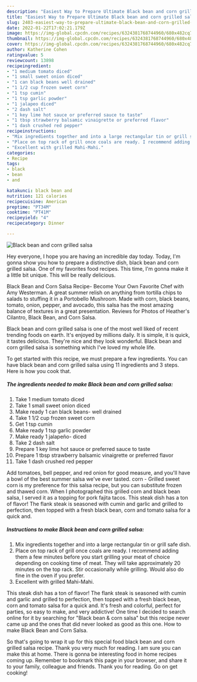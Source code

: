 ```yaml
---
description: "Easiest Way to Prepare Ultimate Black bean and corn grilled salsa"
title: "Easiest Way to Prepare Ultimate Black bean and corn grilled salsa"
slug: 2403-easiest-way-to-prepare-ultimate-black-bean-and-corn-grilled-salsa
date: 2022-01-22T17:02:21.179Z
image: https://img-global.cpcdn.com/recipes/6324381768744960/680x482cq70/black-bean-and-corn-grilled-salsa-recipe-main-photo.jpg
thumbnail: https://img-global.cpcdn.com/recipes/6324381768744960/680x482cq70/black-bean-and-corn-grilled-salsa-recipe-main-photo.jpg
cover: https://img-global.cpcdn.com/recipes/6324381768744960/680x482cq70/black-bean-and-corn-grilled-salsa-recipe-main-photo.jpg
author: Katherine Cohen
ratingvalue: 5
reviewcount: 13898
recipeingredient:
- "1 medium tomato diced"
- "1 small sweet onion diced"
- "1 can black beans well drained"
- "1 1/2 cup frozen sweet corn"
- "1 tsp cumin"
- "1 tsp garlic powder"
- "1 jalapeo diced"
- "2 dash salt"
- "1 key lime hot sauce or preferred sauce to taste"
- "1 tbsp strawberry balsamic vinaigrette or preferred flavor"
- "1 dash crushed red pepper"
recipeinstructions:
- "Mix ingredients together and into a large rectangular tin or grill safe dish."
- "Place on top rack of grill once coals are ready. I recommend adding them a few minutes before you start grilling your meat of choice depending on cooking time of meat. They will take approximately 20 minutes on the top rack. Stir occasionally while grilling. Would also do fine in the oven if you prefer."
- "Excellent with grilled Mahi-Mahi."
categories:
- Recipe
tags:
- black
- bean
- and

katakunci: black bean and 
nutrition: 121 calories
recipecuisine: American
preptime: "PT34M"
cooktime: "PT41M"
recipeyield: "4"
recipecategory: Dinner

---
```



![Black bean and corn grilled salsa](https://img-global.cpcdn.com/recipes/6324381768744960/680x482cq70/black-bean-and-corn-grilled-salsa-recipe-main-photo.jpg)

Hey everyone, I hope you are having an incredible day today. Today, I'm gonna show you how to prepare a distinctive dish, black bean and corn grilled salsa. One of my favorites food recipes. This time, I'm gonna make it a little bit unique. This will be really delicious.

Black Bean and Corn Salsa Recipe- Become Your Own Favorite Chef with Amy Westerman. A great summer relish on anything from tortilla chips to salads to stuffing it in a Portobello Mushroom. Made with corn, black beans, tomato, onion, pepper, and avocado, this salsa has the most amazing balance of textures in a great presentation. Reviews for Photos of Heather&#39;s Cilantro, Black Bean, and Corn Salsa.

Black bean and corn grilled salsa is one of the most well liked of recent trending foods on earth. It's enjoyed by millions daily. It is simple, it is quick, it tastes delicious. They're nice and they look wonderful. Black bean and corn grilled salsa is something which I've loved my whole life.


To get started with this recipe, we must prepare a few ingredients. You can have black bean and corn grilled salsa using 11 ingredients and 3 steps. Here is how you cook that.

<!--inarticleads1-->

##### The ingredients needed to make Black bean and corn grilled salsa:

1. Take 1 medium tomato diced
1. Take 1 small sweet onion diced
1. Make ready 1 can black beans- well drained
1. Take 1 1/2 cup frozen sweet corn
1. Get 1 tsp cumin
1. Make ready 1 tsp garlic powder
1. Make ready 1 jalapeño- diced
1. Take 2 dash salt
1. Prepare 1 key lime hot sauce or preferred sauce to taste
1. Prepare 1 tbsp strawberry balsamic vinaigrette or preferred flavor
1. Take 1 dash crushed red pepper


Add tomatoes, bell pepper, and red onion for good measure, and you&#39;ll have a bowl of the best summer salsa we&#39;ve ever tasted. corn - Grilled sweet corn is my preference for this salsa recipe, but you can substitute frozen and thawed corn. When I photographed this grilled corn and black bean salsa, I served it as a topping for pork fajita tacos. This steak dish has a ton of flavor! The flank steak is seasoned with cumin and garlic and grilled to perfection, then topped with a fresh black bean, corn and tomato salsa for a quick and. 

<!--inarticleads2-->

##### Instructions to make Black bean and corn grilled salsa:

1. Mix ingredients together and into a large rectangular tin or grill safe dish.
1. Place on top rack of grill once coals are ready. I recommend adding them a few minutes before you start grilling your meat of choice depending on cooking time of meat. They will take approximately 20 minutes on the top rack. Stir occasionally while grilling. Would also do fine in the oven if you prefer.
1. Excellent with grilled Mahi-Mahi.


This steak dish has a ton of flavor! The flank steak is seasoned with cumin and garlic and grilled to perfection, then topped with a fresh black bean, corn and tomato salsa for a quick and. It&#39;s fresh and colorful, perfect for parties, so easy to make, and very addictive! One time I decided to search online for it by searching for &#34;Black bean &amp; corn salsa&#34; but this recipe never came up and the ones that did never looked as good as this one. How to make Black Bean and Corn Salsa. 

So that's going to wrap it up for this special food black bean and corn grilled salsa recipe. Thank you very much for reading. I am sure you can make this at home. There is gonna be interesting food in home recipes coming up. Remember to bookmark this page in your browser, and share it to your family, colleague and friends. Thank you for reading. Go on get cooking!
